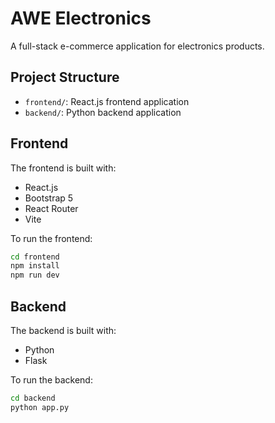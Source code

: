 # AWE Electronics

A full-stack e-commerce application for electronics products.

## Project Structure

- `frontend/`: React.js frontend application
- `backend/`: Python backend application

## Frontend

The frontend is built with:
- React.js
- Bootstrap 5
- React Router
- Vite

To run the frontend:
```bash
cd frontend
npm install
npm run dev
```

## Backend

The backend is built with:
- Python
- Flask

To run the backend:
```bash
cd backend
python app.py
``` 